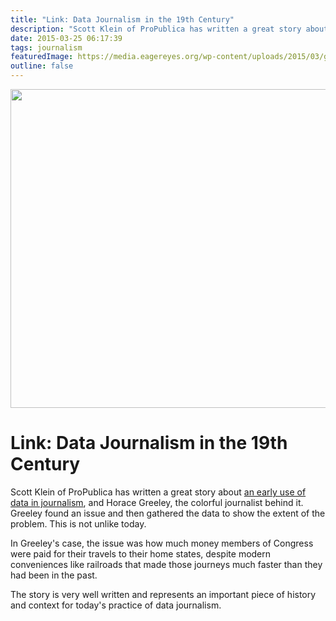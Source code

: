 ```yaml
---
title: "Link: Data Journalism in the 19th Century"
description: "Scott Klein of ProPublica has written a great story about an early use of data in journalism, and Horace Greeley, the colorful journalist behind it. Greeley found an issue and then gathered the data to show the extent of the problem. This is not unlike today."
date: 2015-03-25 06:17:39
tags: journalism
featuredImage: https://media.eagereyes.org/wp-content/uploads/2015/03/greely.jpg
outline: false
---
```


<p align="center"><img src="https://media.eagereyes.org/wp-content/uploads/2015/03/greely.jpg" width="825" height="510" /></p>

# Link: Data Journalism in the 19th Century

Scott Klein of ProPublica has written a great story about <a href="http://www.propublica.org/nerds/item/antebellum-data-journalism-busted-abe-lincoln">an early use of data in journalism</a>, and Horace Greeley, the colorful journalist behind it. Greeley found an issue and then gathered the data to show the extent of the problem. This is not unlike today.

In Greeley's case, the issue was how much money members of Congress were paid for their travels to their home states, despite modern conveniences like railroads that made those journeys much faster than they had been in the past.

The story is very well written and represents an important piece of history and context for today's practice of data journalism.


<PostedBy />



